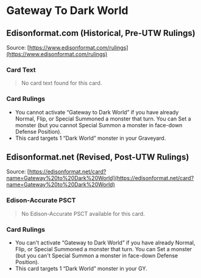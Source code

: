 # Gateway To Dark World

## Edisonformat.com (Historical, Pre-UTW Rulings)

Source: [https://www.edisonformat.com/rulings](https://www.edisonformat.com/rulings)

### Card Text

> No card text found for this card.

### Card Rulings

*   You cannot activate “Gateway to Dark World” if you have already Normal, Flip, or Special Summoned a monster that turn. You can Set a monster (but you cannot Special Summon a monster in face-down Defense Position).
*   This card targets 1 “Dark World” monster in your Graveyard.

## Edisonformat.net (Revised, Post-UTW Rulings)

Source: [https://edisonformat.net/card?name=Gateway%20to%20Dark%20World](https://edisonformat.net/card?name=Gateway%20to%20Dark%20World)

### Edison-Accurate PSCT

> No Edison-Accurate PSCT available for this card.

### Card Rulings

*   You can't activate “Gateway to Dark World” if you have already Normal, Flip, or Special Summoned a monster that turn. You can Set a monster (but you can't Special Summon a monster in face-down Defense Position).
*   This card targets 1 “Dark World” monster in your GY.
            